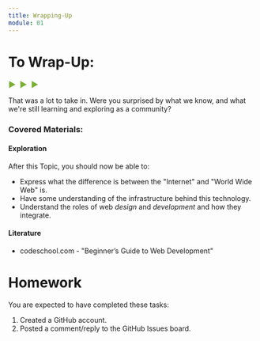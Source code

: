 ```yaml
---
title: Wrapping-Up
module: 01
---
```


# To Wrap-Up:
<span style="color: #79AF33; font-size: medium; font-weight: bold">▶ &nbsp;▶  &nbsp;▶</span>

That was a lot to take in. Were you surprised by what we know, and what we're still learning and exploring as a community?

### Covered Materials:

#### Exploration
After this Topic, you should now be able to:
- Express what the difference is between the "Internet" and "World Wide Web" is.
- Have some understanding of the infrastructure behind this technology.
- Understand the roles of web _design_ and _development_ and how they integrate.

#### Literature
- codeschool.com - "Beginner’s Guide to Web Development"


# Homework
You are expected to have completed these tasks:
1. Created a GitHub account.
2. Posted a comment/reply to the GitHub Issues board.
